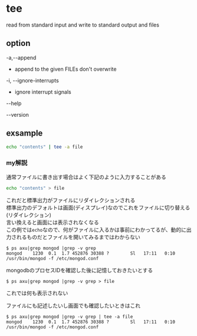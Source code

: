 # tee

read from standard input and write to standard output and files

## option
-a,--append  
- append to the given FILEs don't overwrite

-i, --ignore-interrupts

- ignore interrupt signals

--help

--version

## exsample

```bash
echo "contents" | tee -a file
```


### my解説

通常ファイルに書き出す場合はよく下記のように入力することがある

```bash
echo "contents" > file
```
これだと標準出力がファイルにリダイレクションされる  
標準出力のデフォルトは画面(ディスプレイ)なのでこれをファイルに切り替える(リダイレクション)  
言い換えると画面には表示されなくなる  
この例では`echo`なので、何がファイルに入るかは事前にわかってるが、動的に出力されるものだとファイルを開いてみるまではわからない

```
$ ps axu|grep mongod |grep -v grep
mongod    1230  0.1  1.7 452876 30388 ?        Sl   17:11   0:10 /usr/bin/mongod -f /etc/mongod.conf
```
mongodbのプロセスIDを確認した後に記憶しておきたいとする
```
$ ps axu|grep mongod |grep -v grep > file
```
これでは何も表示されない

ファイルにも記述したいし画面でも確認したいときはこれ
```
$ ps axu|grep mongod |grep -v grep | tee -a file
mongod    1230  0.1  1.7 452876 30388 ?        Sl   17:11   0:10 /usr/bin/mongod -f /etc/mongod.conf
```
